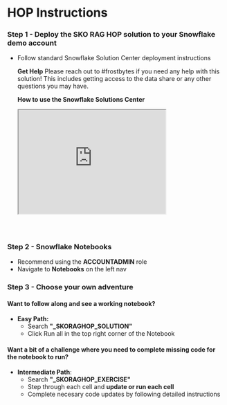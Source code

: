# HOP Instructions

### **Step 1 - Deploy the SKO RAG HOP solution to your Snowflake demo account**
- Follow standard Snowflake Solution Center deployment instructions
  
  **Get Help**
  Please reach out to #frostbytes if you need any help with this solution! This includes getting access to the data share or any other questions you may have.

  **How to use the Snowflake Solutions Center**
  <div style="position: relative; padding-bottom: 59.210526315789465%; height: 0;"><iframe src="https://drive.google.com/file/d/1yLx7Niay0rygzvNLUNx_yl1WPVDAzbb0/preview" width="340" height="240" allow="autoplay"></iframe></div>
### **Step 2 - Snowflake Notebooks**
- Recommend using the **ACCOUNTADMIN** role
- Navigate to **Notebooks** on the left nav

### **Step 3 - Choose your own adventure**

#### **Want to follow along and see a working notebook?**
- **Easy Path:** 
    - Search **"_SKORAGHOP_SOLUTION"**
    - Click Run all in the top right corner of the Notebook
  
#### **Want a bit of a challenge where you need to complete missing code for the notebook to run?**
- **Intermediate Path**: 
    - Search **"_SKORAGHOP_EXERCISE"**
    - Step through each cell and **update or run each cell**
    - Complete necesary code updates by following detailed instructions
